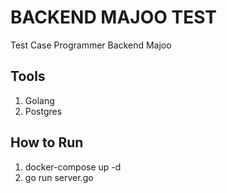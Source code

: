 # BACKEND MAJOO TEST

Test Case Programmer Backend Majoo

## Tools
  1. Golang
  2. Postgres

## How to Run
  1. docker-compose up -d 
  2. go run server.go
